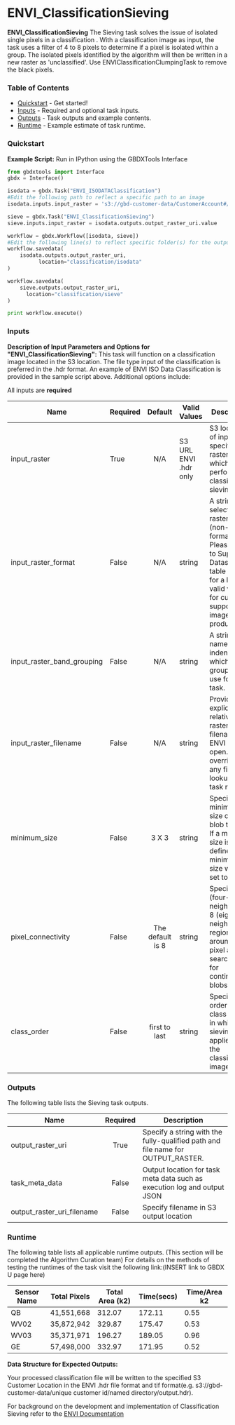 # ENVI_ClassificationSieving

**ENVI_ClassificationSieving** The Sieving task solves the issue of isolated single pixels in a classification . With a classification image as input, the task uses a filter of 4 to 8 pixels to determine if a pixel is isolated within a group.  The isolated pixels identified by the algorithm will then be written in a new raster as 'unclassified'. Use ENVIClassificationClumpingTask to remove the black pixels.

### Table of Contents
 * [Quickstart](#quickstart) - Get started!
 * [Inputs](#inputs) - Required and optional task inputs.
 * [Outputs](#outputs) - Task outputs and example contents.
 * [Runtime](#runtime) - Example estimate of task runtime.

 ### Quickstart
**Example Script:** Run in IPython using the GBDXTools Interface

```python
from gbdxtools import Interface
gbdx = Interface()

isodata = gbdx.Task("ENVI_ISODATAClassification")
#Edit the following path to reflect a specific path to an image
isodata.inputs.input_raster = 's3://gbd-customer-data/CustomerAccount#/PathToImage/'

sieve = gbdx.Task("ENVI_ClassificationSieving")
sieve.inputs.input_raster = isodata.outputs.output_raster_uri.value

workflow = gbdx.Workflow([isodata, sieve])
#Edit the following line(s) to reflect specific folder(s) for the output file (example location provided)
workflow.savedata(
    isodata.outputs.output_raster_uri,
          location="classification/isodata"
)

workflow.savedata(
    sieve.outputs.output_raster_uri,
      location="classification/sieve"
)

print workflow.execute()
```


### Inputs
**Description of Input Parameters and Options for "ENVI_ClassificationSieving":**
This task will function on a classification image located in the S3 location.  The file type input of the classification is preferred in the .hdr format.  An example of ENVI ISO Data Classification is provided in the sample script above. Additional options include:

All inputs are **required**

Name        | Required             |       Default         |        Valid Values             |   Description
---------------|:----------|:---------------------:|---------------------------------|-----------------
input_raster     |    True        |          N/A          | S3 URL   ENVI .hdr only         | S3 location of input data specify a raster on which to perform classification sieving
input_raster_format  |	False  |       N/A   |	string  |	A string for selecting the raster format (non-DG format). Please refer to Supported Datasets table below for a list of valid values for currently supported image data products.
input_raster_band_grouping    |	False  |    N/A	|   string   |	A string name indentify which band grouping to use for the task.
input_raster_filename    |  False   |   N/A    | string   |  Provide the explicit relative raster filename that ENVI will open. This overrides any file lookup in the task runner.
minimum_size    | False           |         3 X 3         | string             | Specify the minimum size of a blob to keep. If a minimum size is not defined, the minimum size will be set to two
pixel_connectivity  |     False       |   The default is 8    | string              | Specify 4 (four-neighbor) or 8 (eight-neighbor) regions around a pixel are searched, for continuous blobs.
class_order     | False           |     first to last     | string                 | Specify the order of class names in which sieving is applied to the classification image.



### Outputs

The following table lists the Sieving task outputs.

Name                | Required |   Description
--------------------|:--------:|-----------------
output_raster_uri   |  True    | Specify a string with the fully-qualified path and file name for OUTPUT_RASTER.
task_meta_data          |  False          | Output location for task meta data such as execution log and output JSON
output_raster_uri_filename |     False    | Specify filename in S3 output location


### Runtime

The following table lists all applicable runtime outputs. (This section will be completed the Algorithm Curation team)
For details on the methods of testing the runtimes of the task visit the following link:(INSERT link to GBDX U page here)

  Sensor Name  | Total Pixels |  Total Area (k2)  |  Time(secs)  |  Time/Area k2
--------|:----------:|-----------|----------------|---------------
QB | 41,551,668 | 312.07 | 172.11 | 0.55  
WV02|35,872,942|329.87| 175.47| 0.53
WV03|35,371,971|196.27| 189.05| 0.96
GE| 57,498,000|332.97|171.95 | 0.52


**Data Structure for Expected Outputs:**

Your processed classification file will be written to the specified S3 Customer Location in the ENVI .hdr file format and tif format(e.g.  s3://gbd-customer-data/unique customer id/named directory/output.hdr).  


For background on the development and implementation of Classification Sieving refer to the [ENVI Documentation](https://www.harrisgeospatial.com/docs/sievingclasses.html)
